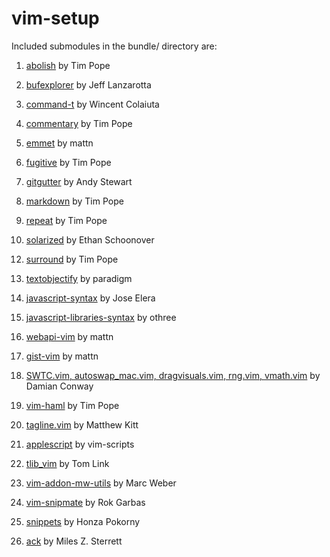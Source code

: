 vim-setup
======
Included submodules in the bundle/ directory are:

  1. [abolish](https://github.com/tpope/vim-abolish "go to github page") by Tim Pope

  2. [bufexplorer](https://github.com/jlanzarotta/bufexplorer "go to github page") by Jeff Lanzarotta

  3. [command-t](https://github.com/wincent/Command-T "go to gitgub page") by Wincent Colaiuta

  4. [commentary](https://github.com/tpope/vim-commentary "go to gitgub page") by Tim Pope

  5. [emmet](https://github.com/mattn/emmet-vim "go to github page") by mattn

  6. [fugitive](https://github.com/tpope/vim-fugitive "go to github page") by Tim Pope

  7. [gitgutter](https://github.com/airblade/vim-gitgutter "go to github page") by Andy Stewart

  8. [markdown](https://github.com/tpope/vim-markdown "go to github page") by Tim Pope

  9. [repeat](https://github.com/tpope/vim-repeat "go to github page") by Tim Pope

  10. [solarized](https://github.com/altercation/vim-colors-solarized "go to github page") by Ethan Schoonover

<!-- 11. [supertab](https://github.com/ervandew/supertab "go to github page") by Eric Van Dewoestine -->

  12. [surround](https://github.com/tpope/vim-surround "go to github page") by Tim Pope

  13. [textobjectify](https://github.com/paradigm/TextObjectify "go to github page") by paradigm

  14. [javascript-syntax](https://github.com/jelera/vim-javascript-syntax "go to github page") by Jose Elera

  15. [javascript-libraries-syntax](https://github.com/othree/javascript-libraries-syntax.vim "go to github page") by othree

  16. [webapi-vim](https://github.com/mattn/webapi-vim "go to github page") by mattn

  17. [gist-vim](https://github.com/mattn/gist-vim "go to github page") by mattn

  18. [SWTC.vim, autoswap_mac.vim, dragvisuals.vim, rng.vim, vmath.vim](https://github.com/thoughtstream/Damian-Conway-s-Vim-Setup "go to github page") by Damian Conway

  19. [vim-haml](https://github.com/tpope/vim-haml "go to github page") by Tim Pope

  20. [tagline.vim](https://github.com/mkitt/tabline.vim "go to github page") by Matthew Kitt

  21. [applescript](https://github.com/vim-scripts/applescript.vim "go to github page") by vim-scripts

  22. [tlib_vim](https://github.com/tomtom/tlib_vim "go to github page") by Tom Link

  23. [vim-addon-mw-utils](https://github.com/MarcWeber/vim-addon-mw-utils "go to github page") by Marc Weber

  24. [vim-snipmate](https://github.com/garbas/vim-snipmate "go to github page") by Rok Garbas

  25. [snippets](https://github.com/honza/vim-snippets "go to github page") by Honza Pokorny

  26. [ack](https://github.com/mileszs/ack.vim "go to github page") by Miles Z. Sterrett

